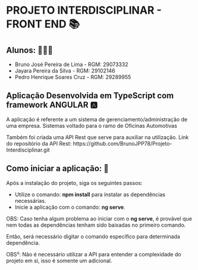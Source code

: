 <h1>PROJETO INTERDISCIPLINAR - FRONT END 📚</h1>
<h2>Alunos: 🧑🏿‍💻</h2>
<ul>
  <li>Bruno José Pereira de Lima - RGM: 29073332</li>
  <li>Jayara Pereira da Silva - RGM: 29102146</li>
  <li>Pedro Henrique Soares Cruz - RGM: 29289955</li>
</ul>

<h2>Aplicação Desenvolvida em TypeScript com framework ANGULAR 🅰️</h2>
<p>A aplicação é referente a um sistema de gerenciamento/administração de uma empresa. Sistemas voltado para o ramo de Oficinas Automotivas</p>
<p>Também foi criada uma API Rest que serve para auxiliar na utilização. Link do repositório da API Rest: https://github.com/BrunoJPP78/Projeto-Interdisciplinar.git</p>

<h2>Como iniciar a aplicação: 🍾 </h2>
<p>Após a instalação do projeto, siga os seguintes passos: </p>
<ul>
  <li>Utilize o comando: <b>npm install</b> para instalar as dependências necessárias.</li>
  <li>Inicie a aplicação com o comando: <b>ng serve</b>.</li>
</ul>

<p>OBS: Caso tenha algum problema ao iniciar com o <b>ng serve</b>, é provável que nem todas as dependências tenham sido baixadas no primeiro comando.</p>
<p>Então, será necessário digitar o comando específico para determinada dependência.</p>
<p>OBS²: Não é necessário utilizar a API para entender a complexidade do projeto em si, isso é somente um adicional.</p>
